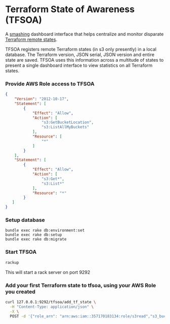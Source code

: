 # Terraform State of Awareness (TFSOA)

A [smashing](https://github.com/Smashing/smashing) dashboard interface that helps centralize
and monitor disparate [Terraform remote states](https://www.terraform.io/docs/state/).

TFSOA registers remote Terraform states (in s3 only presently) in a local database.
The Terraform version, JSON serial, JSON version and entire state are saved. TFSOA uses
this information across a multitude of states to present a single dashboard interface
to view statistics on all Terraform states.

### Provide AWS Role access to TFSOA

```json
{
    "Version": "2012-10-17",
    "Statement": [
        {
            "Effect": "Allow",
            "Action": [
                "s3:GetBucketLocation",
                "s3:ListAllMyBuckets"
            ],
            "Resource": [
                "*"
            ]
        }
    ],
    "Statement": [
        {
            "Effect": "Allow",
            "Action": [
                "s3:Get*",
                "s3:List*"
            ],
            "Resource": "*"
        }
   ]
}
```

### Setup database

```
bundle exec rake db:environment:set
bundle exec rake db:setup
bundle exec rake db:migrate
```

### Start TFSOA

```bash
rackup
```
This will start a rack server on port 9292

### Add your first Terraform state to tfsoa, using your AWS Role you created

```bash
curl 127.0.0.1:9292/tfsoa/add_tf_state \
  -H "Content-Type: application/json" \
  -X \
  POST -d '{"role_arn": "arn:aws:iam::357170183134:role/s3read","s3_bucket_name": "terraform-autozane-remote-state","s3_bucket_key": "golang-app-dev/promotion/Terraform"}'
```
